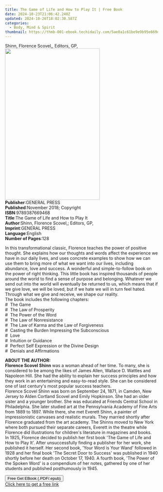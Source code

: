 ```yaml
---
title: The Game of Life and How to Play It | Free Book
date: 2024-10-23T21:06:42.248Z
updated: 2024-10-26T18:02:30.587Z
categories:
  - Body, Mind & Spirit
thumbnail: https://thmb-001-ebook.techidaily.com/5ae0a1c61be9e9b95e669e83177c280198796101fe20fe1e6ebf7302ba1c0031.jpg
---
```

<main id="book-container">
  <div class="flex flex-col">
    <div class="book-brief flex-1 py-6 px-4 sm:p-6 md:py-10 md:px-8">
      <!-- brief-->
      <div class="book-brief-main">Shinn, Florence Scovel,, Editors, GP,</div>
    </div>
    <div
      class="book-meta-info flex-1 grid gap-4 col-start-1 col-end-3 row-start-1 sm:mb-6 sm:grid-cols-4 lg:gap-6 lg:col-start-2 lg:row-end-6 lg:row-span-6 lg:mb-0"
    >
      <div
        class="book-meta-info-left place-content-center mt-4 p-4 text-sm leading-6 col-start-2 col-span-2 dark:text-slate-400"
      >
        <img
          class="w-full h-500 object-cover rounded-lg sm:h-255 sm:col-span-2 lg:col-span-full"
          src="https://img-001-ebook.techidaily.com/1a616482bf840ff51c8eb438636e049818d6b7ff927cff0d8f38c0a824e970b5.jpg"
          alt=""
          width="312"
          height="500"
        />
      </div>
      <div
        class="book-meta-info-right mt-2 col-start-1 row-start-2 col-span-3 self-center"
      >
        <!-- meta data  -->
        <div class="flex flex-col px-4 md:px-8">
          <div class="flex-1">
            <strong>Publisher</strong>:<span class="px-2">GENERAL PRESS</span>
          </div>
          <div class="flex-1">
            <strong>Published</strong>:<span class="px-2"
              >November 2018; Copyright</span
            >
          </div>
          <div class="flex-1">
            <strong>ISBN</strong>:<span class="px-2">9789387669468</span>
          </div>
          <div class="flex-1">
            <strong>Title</strong>:<span class="px-2"
              >The Game of Life and How to Play It</span
            >
          </div>
          <div class="flex-1">
            <strong>Author</strong>:<span class="px-2"
              >Shinn, Florence Scovel,; Editors, GP,</span
            >
          </div>
          <div class="flex-1">
            <strong>Imprint</strong>:<span class="px-2">GENERAL PRESS</span>
          </div>
          <div class="flex-1">
            <strong>Language</strong>:<span class="px-2">English</span>
          </div>
          <div class="flex-1">
            <strong>Number of Pages</strong>:<span class="px-2">128</span>
          </div>
        </div>
      </div>
    </div>
    <div class="book-description flex-1 py-6 px-4 sm:p-6 md:py-10 md:px-8">
      <div class="book-description-main">
        <div accordion-content="" id="description">
          <p>
            In this transformational classic, Florence teaches the power of
            positive thought. She explains how our thoughts and words affect the
            experience we have in our daily lives, and uses concrete examples to
            show how we can use them to bring more of what we want into our
            lives, including abundance, love and success. A wonderful and
            simple-to-follow book on the power of right thinking. This little
            book has inspired thousands of people around the world to find a
            sense of purpose and belonging. Whatever we send out into the world
            will eventually be returned to us, which means that if we give love,
            we will be loved, but if we hate we will in turn feel hated. Through
            what we give and receive, we shape our reality.<br />The book
            includes the following chapters:<br /># &nbsp;The Game<br />#
            &nbsp;The Law of Prosperity<br /># &nbsp;The Power of the Word<br />#
            &nbsp;The Law of Nonresistance<br /># &nbsp;The Law of Karma and the
            Law of Forgiveness<br /># &nbsp;Casting the Burden Impressing the
            Subconscious<br /># &nbsp;Love<br /># &nbsp;Intuition or Guidance<br />#
            &nbsp;Perfect Self Expression or the Divine Design<br />#
            &nbsp;Denials and Affirmations
          </p>
          <p>
            <strong>ABOUT THE AUTHOR:</strong><br /><strong
              >Florence Scovel Shinn</strong
            >
            was a woman ahead of her time. To many, she is considered to be
            among the likes of James Allen, Wallace D. Wattles and Napoleon
            Hill. She had the ability to explain her success principles and how
            they work in an entertaining and easy-to-read style. She can be
            considered one of last century's most popular success teachers.<br />Florence
            Scovel Shinn was born on September 24, 1871, in Camden, New Jersey
            to Alden Cortland Scovel and Emily Hopkinson. She had an older
            sister and a younger brother. She was educated at Friends Central
            School in Philadelphia. She later studied art at the Pennsylvania
            Academy of Fine Arts from 1889 to 1897. While there, she met Everett
            Shinn, a painter of impressionistic canvases and realistic murals.
            They married shortly after Florence graduated from the art academy.
            The Shinns moved to New York where both pursued their separate
            careers, Everett in the theatre while Florence did illustrations for
            children's literature in magazines and books.<br />In 1925, Florence
            decided to publish her first book 'The Game of Life and How to Play
            It'. After unsuccessfully finding a publisher for her work, she
            published it herself. Her second book, 'Your Word is Your Wand'
            followed in 1928 and her final book 'The Secret Door to Success' was
            published in 1940 shortly before her death on October 17, 1940. A
            fourth book, 'The Power of the Spoken Word' is a compendium of her
            notes, gathered by one of her students and published posthumously in
            1945.
          </p>
        </div>
        <div class="accordion-fader"></div>
      </div>
    </div>
    <div class="book-excerpts flex-1 py-6 px-4 sm:p-6 md:py-10 md:px-8"></div>
    <div
      class="book-about-author flex-1 py-6 px-4 sm:p-6 md:py-10 md:px-8"
    ></div>
    <div class="book-free-get flex-1 py-6 px-4 sm:p-6 md:py-10 md:px-8">
      <button
        id="btn-free-get"
        class="bg-blue-500 hover:bg-blue-700 text-white font-bold py-2 px-4 rounded"
      >
        Free Get EBook (.PDF/.epub)
      </button>
      <div id="countdown-display" class="px-2 text-lg mt-2"></div>
      <a
        id="free-link"
        class="hidden bg-blue-500 hover:bg-blue-700 text-white font-bold py-2 px-4 rounded"
        href="https://www.ebooks.com/en-us/book/209859813/the-game-of-life-and-how-to-play-it/shinn-florence-scovel/"
        target="_blank"
        >Click here to get a free link</a
      >
    </div>
    <script>
      let countdownTime = 0;
      let countdownInterval = null;
      document
        .getElementById('btn-free-get')
        .addEventListener('click', startCountdown);
      function startCountdown() {
        countdownTime = new Date().getTime() + 60000 * 3;
        countdownInterval = setInterval(updateCountdown, 1000);
        document.getElementById('btn-free-get').disabled = true;
        document
          .getElementById('btn-free-get')
          .classList.add('bg-gray-500', 'cursor-not-allowed');
      }
      function updateCountdown() {
        let currentTime = new Date().getTime();
        let timeLeft = countdownTime - currentTime;
        let secondsLeft = Math.floor(timeLeft / 1000);
        document.getElementById('countdown-display').innerHTML =
          `Remaining time: ${secondsLeft} seconds.`;
        if (secondsLeft <= 0) {
          clearInterval(countdownInterval);
          document.getElementById('btn-free-get').classList.add('hidden');
          document.getElementById('free-link').classList.remove('hidden');
          document.getElementById('countdown-display').innerHTML = '';
        }
      }
    </script>
  </div>
</main>

<ins class="adsbygoogle"
      style="display:block"
      data-ad-client="ca-pub-7571918770474297"
      data-ad-slot="8358498916"
      data-ad-format="auto"
      data-full-width-responsive="true"></ins>
    